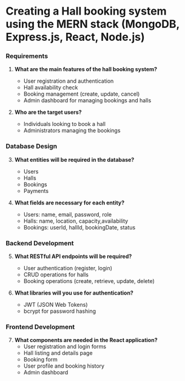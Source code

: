 # Creating a Hall booking system using the MERN stack (MongoDB, Express.js, React, Node.js)

### Requirements
1. **What are the main features of the hall booking system?**
   - User registration and authentication
   - Hall availability check
   - Booking management (create, update, cancel)
   - Admin dashboard for managing bookings and halls

2. **Who are the target users?**
   - Individuals looking to book a hall
   - Administrators managing the bookings

### Database Design
3. **What entities will be required in the database?**
   - Users
   - Halls
   - Bookings
   - Payments

4. **What fields are necessary for each entity?**
   - Users: name, email, password, role
   - Halls: name, location, capacity,availability
   - Bookings: userId, hallId, bookingDate, status

### Backend Development
5. **What RESTful API endpoints will be required?**
   - User authentication (register, login)
   - CRUD operations for halls
   - Booking operations (create, retrieve, update, delete)

6. **What libraries will you use for authentication?**
   - JWT (JSON Web Tokens)
   - bcrypt for password hashing

### Frontend Development
7. **What components are needed in the React application?**
   - User registration and login forms
   - Hall listing and details page
   - Booking form
   - User profile and booking history
   - Admin dashboard
